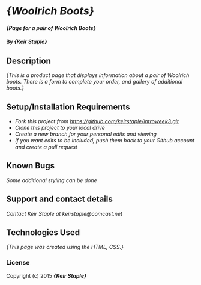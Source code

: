 # _{Woolrich Boots}_

#### _{Page for a pair of Woolrich Boots}_

#### By _**{Keir Staple}**_

## Description

_{This is a product page that displays information about a pair of Woolrich boots. There is a form to complete your order, and gallery of additional boots.}_

## Setup/Installation Requirements

* _Fork this project from https://github.com/keirstaple/introweek3.git_
* _Clone this project to your local drive_
* _Create a new branch for your personal edits and viewing_
* _If you want edits to be included, push them back to your Github account and create a pull request_

## Known Bugs

_Some additional styling can be done_

## Support and contact details

_Contact Keir Staple at keirstaple@comcast.net_

## Technologies Used

_{This page was created using the HTML, CSS.}_

### License

Copyright (c) 2015 **_{Keir Staple}_**
